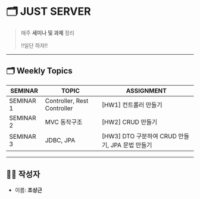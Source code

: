 # 🗂️ JUST SERVER

> 매주 **세미나 및 과제** 정리   
> 
> ‼️일단 하자‼️

---

## 🗂 Weekly Topics

| SEMINAR   | TOPIC                       | ASSIGNMENT                         |
|-----------|-----------------------------|------------------------------------|
| SEMINAR 1 | Controller, Rest Controller | [HW1] 컨트롤러 만들기                     |
| SEMINAR 2 | MVC 동작구조                    | [HW2] CRUD 만들기                     |
| SEMINAR 3 | JDBC, JPA                   | [HW3] DTO 구분하여 CRUD 만들기, JPA 문법 만들기|

---

## 🧑‍💻 작성자

- 이름: **조상근**